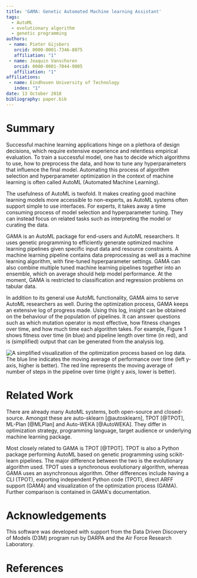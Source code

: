 ```yaml
---
title: 'GAMA: Genetic Automated Machine learning Assistant'
tags:
  - AutoML
  - evolutionary algorithm
  - genetic programming
authors:
 - name: Pieter Gijsbers
   orcid: 0000-0001-7346-8075
   affiliation: "1"
 - name: Joaquin Vanschoren
   orcid: 0000-0001-7044-9805
   affiliation: "1"
affiliations:
 - name: Eindhoven University of Technology
   index: "1"
date: 13 October 2018
bibliography: paper.bib
---
```


# Summary

Successful machine learning applications hinge on a plethora of design decisions, which require extensive experience and relentless empirical evaluation. 
To train a successful model, one has to decide which algorithms to use, how to preprocess the data, and how to tune any hyperparameters that influence the final model.
Automating this process of algorithm selection and hyperparameter optimization in the context of machine learning is often called AutoML (Automated Machine Learning).

The usefulness of AutoML is twofold.
It makes creating good machine learning models more accessible to non-experts, as AutoML systems often support simple to use interfaces.
For experts, it takes away a time consuming process of model selection and hyperparameter tuning.
They can instead focus on related tasks such as interpreting the model or curating the data.

GAMA is an AutoML package for end-users and AutoML researchers.
It uses genetic programming to efficiently generate optimized machine learning pipelines given specific input data and resource constraints.
A machine learning pipeline contains data preprocessing as well as a machine learning algorithm, with fine-tuned hyperparameter settings.
GAMA can also combine multiple tuned machine learning pipelines together into an ensemble, which on average should help model performance.
At the moment, GAMA is restricted to classification and regression problems on tabular data.

In addition to its general use AutoML functionality, GAMA aims to serve AutoML researchers as well.
During the optimization process, GAMA keeps an extensive log of progress made.
Using this log, insight can be obtained on the behaviour of the population of pipelines.
It can answer questions such as which mutation operator is most effective, how fitness changes over time, and how much time each algorithm takes.
For example, Figure 1 shows fitness over time (in blue) and pipeline length over time (in red), and is (simplified) output that can be generated from the analysis log.

![A simplified visualization of the optimization process based on log data.
The blue line indicates the moving average of performance over time (left y-axis, higher is better).
The red line represents the moving average of number of steps in the pipeline over time (right y axis, lower is better).
](https://raw.githubusercontent.com/PGijsbers/gama/master/images/fitnessgraph.png)

# Related Work

There are already many AutoML systems, both open-source and closed-source.
Amongst these are auto-sklearn [@autosklearn], TPOT [@TPOT], ML-Plan [@MLPlan] and Auto-WEKA [@AutoWEKA].
They differ in optimization strategy, programming language, target audience or underlying machine learning package.

Most closely related to GAMA is TPOT [@TPOT].
TPOT is also a Python package performing AutoML based on genetic programming using scikit-learn pipelines.
The major difference between the two is the evolutionary algorithm used.
TPOT uses a synchronous evolutionary algorithm, whereas GAMA uses an asynchronous algorithm.
Other differences include having a CLI (TPOT), exporting independent Python code (TPOT), direct ARFF support (GAMA) and visualization of the optimization process (GAMA).
Further comparison is contained in GAMA's documentation.

# Acknowledgements
This software was developed with support from the Data Driven Discovery of Models (D3M) program run by DARPA and the Air Force Research Laboratory.

# References
